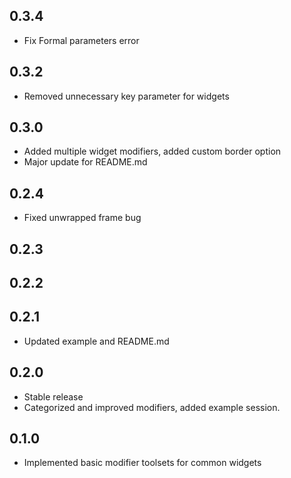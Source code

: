 ## 0.3.4
* Fix Formal parameters error 

## 0.3.2
* Removed unnecessary key parameter for widgets

## 0.3.0
* Added multiple widget modifiers, added custom border option
* Major update for README.md

## 0.2.4
* Fixed unwrapped frame bug
## 0.2.3

## 0.2.2

## 0.2.1

* Updated example and README.md

## 0.2.0

* Stable release 
* Categorized and improved modifiers, added example session.

## 0.1.0

* Implemented basic modifier toolsets for common widgets
